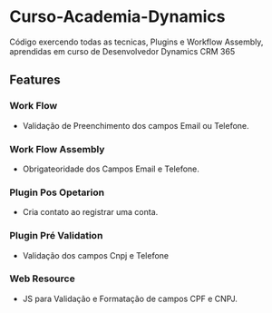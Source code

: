 # Curso-Academia-Dynamics
Código exercendo todas as tecnicas, Plugins e Workflow Assembly, aprendidas em curso de Desenvolvedor Dynamics CRM 365


## Features

### Work Flow
- Validação de Preenchimento dos campos Email ou Telefone.

### Work Flow Assembly
- Obrigateoridade dos Campos Email e Telefone.

### Plugin Pos Opetarion
- Cria contato ao registrar uma conta.

### Plugin Pré Validation
- Validação dos campos Cnpj e Telefone

### Web Resource
- JS para Validação e Formatação de campos CPF e CNPJ.
